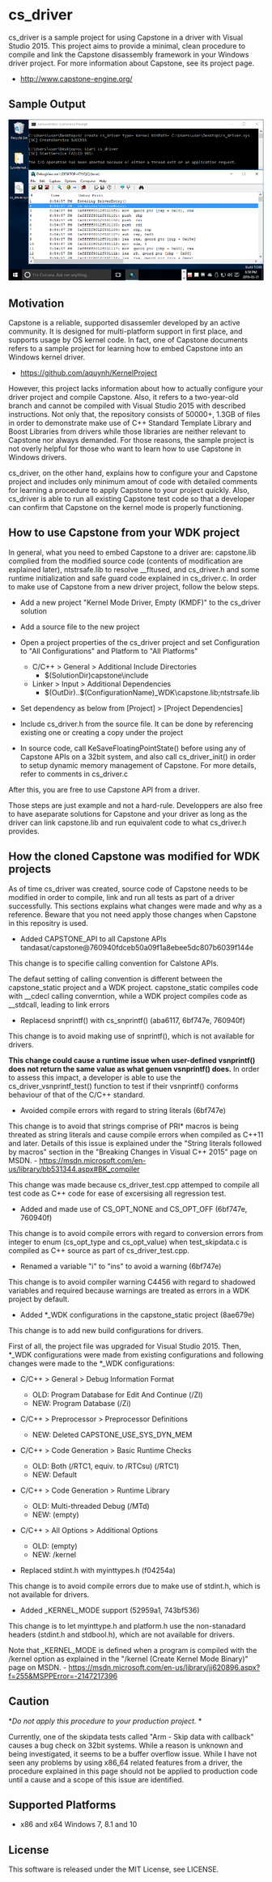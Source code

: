 # cs_driver
cs_driver is a sample project for using Capstone in a driver with Visual Studio 
2015. This project aims to provide a minimal, clean procedure to compile and link
the Capstone disassembly framework in your Windows driver project. For more 
information about Capstone, see its project page.
- http://www.capstone-engine.org/


## Sample Output
![sample](/image/sample.png)


## Motivation
Capstone is a reliable, supported disassemler developed by an active community. 
It is designed for multi-platform support in first place, and supports usage by
OS kernel code. In fact, one of Capstone documents refers to a sample project
for learning how to embed Capstone into an Windows kernel driver.
- https://github.com/aquynh/KernelProject

However, this project lacks information about how to actually configure your 
driver project and compile Capstone. Also, it refers to a two-year-old branch 
and cannot be compiled with Visual Studio 2015 with described instructions. Not
only that, the repository consists of 50000+, 1.3GB of files in order to 
demonstrate make use of C++ Standard Template Library and Boost Libraries from 
drivers while those libraries are neither relevant to Capstone nor always 
demanded. For those reasons, the sample project is not overly helpful for those
who want to learn how to use Capstone in Windows drivers.

cs_driver, on the other hand, explains how to configure your and Capstone project
and includes only minimum amout of code with detailed comments for learning a 
procedure to apply Capstone to your project quickly. Also, cs_driver is able to
run all existing Capstone test code so that a developer can confirm that Capstone
on the kernel mode is properly functioning.


## How to use Capstone from your WDK project
In general, what you need to embed Capstone to a driver are: capstone.lib 
complied from the modified source code (contents of modification are explained 
later), ntstrsafe.lib to resolve __fltused, and cs_driver.h and some runtime 
initialization and safe guard code explained in cs_driver.c. In order to make 
use of Capstone from a new driver project, follow the below steps. 
 
- Add a new project "Kernel Mode Driver, Empty (KMDF)" to the cs_driver solution
- Add a source file to the new project
- Open a project properties of the cs_driver project and set Configuration to
  "All Configurations" and Platform to "All Platforms"
    - C/C++ > General > Additional Include Directories
      - $(SolutionDir)capstone\include
    - Linker > Input > Additional Dependencies 
      - $(OutDir)..\$(ConfigurationName)_WDK\capstone.lib;ntstrsafe.lib

- Set dependency as below from [Project] > [Project Dependencies]
- Include cs_driver.h from the source file. It can be done by referencing existing
  one or creating a copy under the project

- In source code, call KeSaveFloatingPointState() before using any of Capstone APIs
  on a 32bit system, and also call cs_driver_init() in order to setup dynamic 
  memory management of Capstone. For more details, refer to comments in cs_driver.c

After this, you are free to use Capstone API from a driver.

Those steps are just example and not a hard-rule. Developpers are also free to 
have aseparate solutions for Capstone and your driver as long as the driver can
link capstone.lib and run equivalent code to what cs_driver.h provides.

    
## How the cloned Capstone was modified for WDK projects
As of time cs_driver was created, source code of Capstone needs to be modified 
in order to compile, link and run all tests as part of a driver successfully.
This sections explains what changes were made and why as a reference. Beware 
that you not need apply those changes when Capstone in this repositry is used. 


- Added CAPSTONE_API to all Capstone APIs tandasat/capstone@760940fdceb50a09f1a8ebee5dc807b6039f144e

This change is to specifie calling convention for Calstone APIs. 

The defaut setting of calling convention is different between the capstone_static
project and a WDK project. capstone_static compiles code with __cdecl calling 
converntion, while a WDK project compiles code as __stdcall, leading to link 
errors 


- Replacesd snprintf() with cs_snprintf() (aba6117, 6bf747e, 760940f)

This change is to avoid making use of snprintf(), which is not available for 
drivers. 

**This change could cause a runtime issue when user-defined vsnprintf() does
not return the same value as what genuen vsnprintf() does.** In order to 
assess this impact, a developer is able to use the cs_driver_vsnprintf_test() 
function to test if their vsnprintf() conforms behaviour of that of the C/C++ 
standard.


- Avoided compile errors with regard to string literals (6bf747e)

This change is to avoid that strings comprise of PRI* macros is being threated
as string literals and cause compile errors when compiled as C++11 and later.
Details of this issue is explained under the "String literals followed by macros"
section in the "Breaking Changes in Visual C++ 2015" page on MSDN.
    - https://msdn.microsoft.com/en-us/library/bb531344.aspx#BK_compiler

This change was made because cs_driver_test.cpp attemped to compile all test
code as C++ code for ease of excersising all regression test. 


- Added and made use of CS_OPT_NONE and CS_OPT_OFF (6bf747e, 760940f)

This change is to avoid compile errors with regard to conversion errors from 
integer to enum (cs_opt_type and cs_opt_value) when test_skipdata.c is compiled
as C++ source as part of cs_driver_test.cpp.


- Renamed a variable "i" to "ins" to avoid a warning (6bf747e)

This change is to avoid compiler warning C4456 with regard to shadowed variables
and required because warnings are treated as errors in a WDK project by default.


- Added *_WDK configurations in the capstone_static project (8ae679e)

This change is to add new build configurations for drivers. 

First of all, the project file was upgraded for Visual Studio 2015. Then, *_WDK 
configurations were made from existing configurations and following changes were
made to the *_WDK configurations:
 - C/C++ > General > Debug Information Format
   - OLD: Program Database for Edit And Continue (/ZI)
   - NEW: Program Database (/Zi)
 - C/C++ > Preprocessor > Preprocessor Definitions
   - NEW: Deleted CAPSTONE_USE_SYS_DYN_MEM
 - C/C++ > Code Generation > Basic Runtime Checks
   - OLD: Both (/RTC1, equiv. to /RTCsu) (/RTC1)
   - NEW: Default
 - C/C++ > Code Generation > Runtime Library
   - OLD: Multi-threaded Debug (/MTd)
   - NEW: (empty)
 - C/C++ > All Options > Additional Options
   - OLD: (empty)
   - NEW: /kernel


- Replaced stdint.h with myinttypes.h (f04254a)

This change is to avoid compile errors due to make use of stdint.h, which is not 
available for drivers. 

- Added _KERNEL_MODE support (52959a1, 743bf536)

This change is to let myinttype.h and platform.h use the non-stanadard headers 
(stdint.h and stdbool.h), which are not available for drivers.

Note that _KERNEL_MODE is defined when a program is compiled with the /kernel 
option as explained in the "/kernel (Create Kernel Mode Binary)" page on MSDN.
    - https://msdn.microsoft.com/en-us/library/jj620896.aspx?f=255&MSPPError=-2147217396


## Caution
**Do not apply this procedure to your production project.* *

Currently, one of the skipdata tests called "Arm - Skip data with callback" 
causes a bug check on 32bit systems. While a reason is unknown and being 
investigated, it seems to be a buffer overflow issue. While I have not seen 
any problems by using x86_64 related features from a driver, the procedure 
explained in this page should not be applied to production code until a 
cause and a scope of this issue are identified. 


Supported Platforms
--------------------
- x86 and x64 Windows 7, 8.1 and 10


License
--------
This software is released under the MIT License, see LICENSE.
